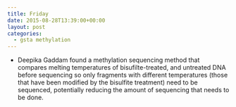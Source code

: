 ```yaml
---
title: Friday
date: 2015-08-28T13:39:00+00:00
layout: post
categories:
  - gsta methylation
---
```

  * Deepika Gaddam found a methylation sequencing method that compares melting temperatures of bisufilte-treated, and untreated DNA before sequencing so only fragments with different temperatures (those that have been modified by the bisulfite treatment) need to be sequenced, potentially reducing the amount of sequencing that needs to be done.
